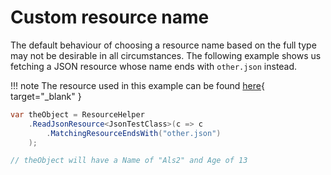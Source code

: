 # Custom resource name

The default behaviour of choosing a resource name based on the full type may not be desirable in all circumstances. The following example shows us fetching a JSON resource whose name ends with `other.json` instead.

!!! note
    The resource used in this example can be found [here](https://github.com/alunacjones/LSL.Resources.DotNetFiddle/blob/master/src/LSL.Resources.DotNetFiddle/Resources/other.json){ target="_blank" }

```csharp { data-fiddle="vMaVe6" }
var theObject = ResourceHelper
    .ReadJsonResource<JsonTestClass>(c => c
        .MatchingResourceEndsWith("other.json")
    );

// theObject will have a Name of "Als2" and Age of 13
```